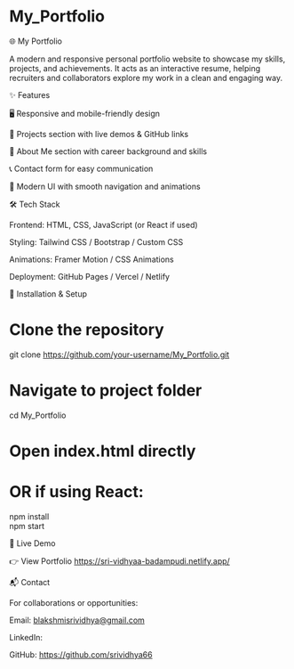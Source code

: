 ﻿# My_Portfolio

🌐 My Portfolio

A modern and responsive personal portfolio website to showcase my skills, projects, and achievements. It acts as an interactive resume, helping recruiters and collaborators explore my work in a clean and engaging way.

✨ Features

🖥️ Responsive and mobile-friendly design

📂 Projects section with live demos & GitHub links

🧑 About Me section with career background and skills

📞 Contact form for easy communication

🎨 Modern UI with smooth navigation and animations

🛠️ Tech Stack

Frontend: HTML, CSS, JavaScript (or React if used)

Styling: Tailwind CSS / Bootstrap / Custom CSS

Animations: Framer Motion / CSS Animations

Deployment: GitHub Pages / Vercel / Netlify

🚀 Installation & Setup
# Clone the repository
git clone https://github.com/your-username/My_Portfolio.git  

# Navigate to project folder
cd My_Portfolio  

# Open index.html directly 
# OR if using React:
npm install  
npm start  



🔗 Live Demo

👉 View Portfolio  https://sri-vidhyaa-badampudi.netlify.app/

📬 Contact

For collaborations or opportunities:

Email: blakshmisrividhya@gmail.com

LinkedIn: 

GitHub: https://github.com/srividhya66

